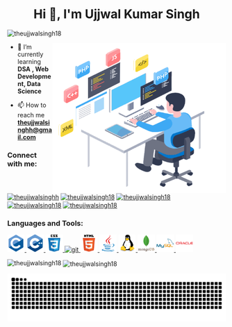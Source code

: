 <h1 align="center">Hi 👋, I'm Ujjwal Kumar Singh</h1>
<p align="left"> <img src="https://komarev.com/ghpvc/?username=theujjwalsingh18&label=Profile%20views&color=0e75b6&style=flat" alt="theujjwalsingh18" /> </p>
  <img align = "right" alt ="coding" src="./output-onlinegiftools (14).gif" width="400">

- 🌱 I’m currently learning **DSA , Web Development, Data Science**

- 📫 How to reach me **theujjwalsinghh@gmail.com**

<h3 align="left">Connect with me:</h3>
<p align="left">
<a href="https://twitter.com/theujjwalsinghh" target="blank"><img align="center" src="https://raw.githubusercontent.com/rahuldkjain/github-profile-readme-generator/master/src/images/icons/Social/twitter.svg" alt="theujjwalsinghh" height="30" width="40" /></a>
<a href="https://linkedin.com/in/theujjwalsingh18" target="blank"><img align="center" src="https://raw.githubusercontent.com/rahuldkjain/github-profile-readme-generator/master/src/images/icons/Social/linked-in-alt.svg" alt="theujjwalsingh18" height="30" width="40" /></a>
<a href="https://kaggle.com/theujjwalsingh18" target="blank"><img align="center" src="https://raw.githubusercontent.com/rahuldkjain/github-profile-readme-generator/master/src/images/icons/Social/kaggle.svg" alt="theujjwalsingh18" height="30" width="40" /></a>
<a href="https://instagram.com/theujjwalsingh18" target="blank"><img align="center" src="https://raw.githubusercontent.com/rahuldkjain/github-profile-readme-generator/master/src/images/icons/Social/instagram.svg" alt="theujjwalsingh18" height="30" width="40" /></a>
<a href="https://www.leetcode.com/theujjwalsingh18" target="blank"><img align="center" src="https://raw.githubusercontent.com/rahuldkjain/github-profile-readme-generator/master/src/images/icons/Social/leet-code.svg" alt="theujjwalsingh18" height="30" width="40" /></a>
</p>

<h3 align="left">Languages and Tools:</h3>
<p align="left"> <a href="https://www.cprogramming.com/" target="_blank" rel="noreferrer"> <img src="https://raw.githubusercontent.com/devicons/devicon/master/icons/c/c-original.svg" alt="c" width="40" height="40"/> </a> <a href="https://www.w3schools.com/cpp/" target="_blank" rel="noreferrer"> <img src="https://raw.githubusercontent.com/devicons/devicon/master/icons/cplusplus/cplusplus-original.svg" alt="cplusplus" width="40" height="40"/> </a> <a href="https://www.w3schools.com/css/" target="_blank" rel="noreferrer"> <img src="https://raw.githubusercontent.com/devicons/devicon/master/icons/css3/css3-original-wordmark.svg" alt="css3" width="40" height="40"/> </a> <a href="https://git-scm.com/" target="_blank" rel="noreferrer"> <img src="https://www.vectorlogo.zone/logos/git-scm/git-scm-icon.svg" alt="git" width="40" height="40"/> </a> <a href="https://www.w3.org/html/" target="_blank" rel="noreferrer"> <img src="https://raw.githubusercontent.com/devicons/devicon/master/icons/html5/html5-original-wordmark.svg" alt="html5" width="40" height="40"/> </a> <a href="https://www.java.com" target="_blank" rel="noreferrer"> <img src="https://raw.githubusercontent.com/devicons/devicon/master/icons/java/java-original.svg" alt="java" width="40" height="40"/> </a> <a href="https://www.linux.org/" target="_blank" rel="noreferrer"> <img src="https://raw.githubusercontent.com/devicons/devicon/master/icons/linux/linux-original.svg" alt="linux" width="40" height="40"/> </a> <a href="https://www.mongodb.com/" target="_blank" rel="noreferrer"> <img src="https://raw.githubusercontent.com/devicons/devicon/master/icons/mongodb/mongodb-original-wordmark.svg" alt="mongodb" width="40" height="40"/> </a> <a href="https://www.mysql.com/" target="_blank" rel="noreferrer"> <img src="https://raw.githubusercontent.com/devicons/devicon/master/icons/mysql/mysql-original-wordmark.svg" alt="mysql" width="40" height="40"/> </a> <a href="https://www.oracle.com/" target="_blank" rel="noreferrer"> <img src="https://raw.githubusercontent.com/devicons/devicon/master/icons/oracle/oracle-original.svg" alt="oracle" width="40" height="40"/> </a> </p>
<p><img align="left" src="https://github-readme-stats.vercel.app/api/top-langs?username=theujjwalsingh18&show_icons=true&locale=en&layout=compact" alt="theujjwalsingh18" /></p>

<p>&nbsp;<img align="center" src="https://github-readme-stats.vercel.app/api?username=theujjwalsingh18&show_icons=true&locale=en" alt="theujjwalsingh18" /></p>

![暗色](https://raw.githubusercontent.com/HChenX/HChenX/output/github-contribution-grid-snake-dark.svg)

